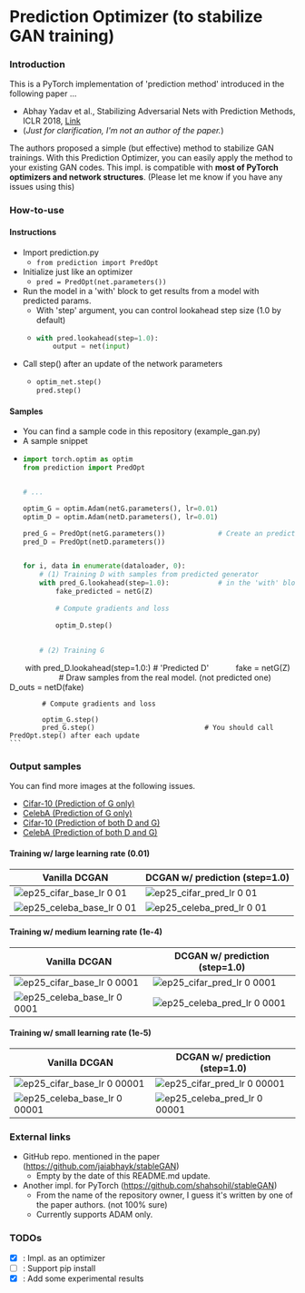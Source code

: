 # Prediction Optimizer (to stabilize GAN training)

### Introduction
This is a PyTorch implementation of 'prediction method' introduced in the following paper ...

- Abhay Yadav et al., Stabilizing Adversarial Nets with Prediction Methods, ICLR 2018, [Link](https://openreview.net/forum?id=Skj8Kag0Z&noteId=rkLymJTSf)
- (*Just for clarification, I'm not an author of the paper.*)

The authors proposed a simple (but effective) method to stabilize GAN trainings. With this Prediction Optimizer, you can easily apply the method to your existing GAN codes. This impl. is compatible with **most of PyTorch optimizers and network structures**. (Please let me know if you have any issues using this)


### How-to-use

#### Instructions
  - Import prediction.py
    - `from prediction import PredOpt`
  - Initialize just like an optimizer
    - `pred = PredOpt(net.parameters())`
  - Run the model in a 'with' block to get results from a model with predicted params.
    - With 'step' argument, you can control lookahead step size (1.0 by default)
    - ```python
      with pred.lookahead(step=1.0):
          output = net(input)
      ``` 
  - Call step() after an update of the network parameters
    - ```python
      optim_net.step()
      pred.step()
      ```

#### Samples
  - You can find a sample code in this repository (example_gan.py)
  - A sample snippet
  - ```python
    import torch.optim as optim
    from prediction import PredOpt
    
    
    # ...
    
    optim_G = optim.Adam(netG.parameters(), lr=0.01)
    optim_D = optim.Adam(netD.parameters(), lr=0.01)
    
    pred_G = PredOpt(netG.parameters())             # Create an prediction optimizer with target parameters
    pred_D = PredOpt(netD.parameters())
    
    
    for i, data in enumerate(dataloader, 0):
        # (1) Training D with samples from predicted generator
        with pred_G.lookahead(step=1.0):            # in the 'with' block, the model works as a 'predicted' model
            fake_predicted = netG(Z)                           
        
            # Compute gradients and loss 
        
            optim_D.step()
        
        
        # (2) Training G        
        with pred_D.lookahead(step=1.0:)            # 'Predicted D'
            fake = netG(Z)                          # Draw samples from the real model. (not predicted one)
            D_outs = netD(fake)
    
            # Compute gradients and loss
        
            optim_G.step()
            pred_G.step()                           # You should call PredOpt.step() after each update
    ``` 
    
### Output samples
You can find more images at the following issues.
- [Cifar-10 (Prediction of G only)](https://github.com/sanghoon/prediction_gan/issues/1)
- [CelebA (Prediction of G only)](https://github.com/sanghoon/prediction_gan/issues/2)
- [Cifar-10 (Prediction of both D and G)](https://github.com/sanghoon/prediction_gan/issues/3)
- [CelebA (Prediction of both D and G)](https://github.com/sanghoon/prediction_gan/issues/4)

#### Training w/ large learning rate (0.01)

| Vanilla DCGAN | DCGAN w/ prediction (step=1.0) |
| --- | --- |
| ![ep25_cifar_base_lr 0 01](https://user-images.githubusercontent.com/3340388/38464108-fd288880-3b42-11e8-8392-7ac9d4261077.png) | ![ep25_cifar_pred_lr 0 01](https://user-images.githubusercontent.com/3340388/38499679-51c0e18e-3c43-11e8-9287-38f780db933c.png) |
| ![ep25_celeba_base_lr 0 01](https://user-images.githubusercontent.com/3340388/38464191-43ed0b3c-3b44-11e8-934e-2914a7b581a0.png) | ![ep25_celeba_pred_lr 0 01](https://user-images.githubusercontent.com/3340388/38499902-ecb3f30c-3c43-11e8-958b-a1b4e2aa6531.png) |

#### Training w/ medium learning rate (1e-4)
| Vanilla DCGAN | DCGAN w/ prediction (step=1.0) |
| --- | --- |
| ![ep25_cifar_base_lr 0 0001](https://user-images.githubusercontent.com/3340388/38464133-4e402fb6-3b43-11e8-9631-3d20e033a4d1.png) | ![ep25_cifar_pred_lr 0 0001](https://user-images.githubusercontent.com/3340388/38499708-64acd58c-3c43-11e8-8939-3d97f1ca5cb9.png) |
| ![ep25_celeba_base_lr 0 0001](https://user-images.githubusercontent.com/3340388/38464203-60690aae-3b44-11e8-855b-afd0f06d0abc.png) | ![ep25_celeba_pred_lr 0 0001](https://user-images.githubusercontent.com/3340388/38499884-dfa48b7c-3c43-11e8-8f90-0b7cac45c771.png) |

#### Training w/ small learning rate (1e-5)

| Vanilla DCGAN | DCGAN w/ prediction (step=1.0) |
| --- | --- |
| ![ep25_cifar_base_lr 0 00001](https://user-images.githubusercontent.com/3340388/38464153-852f2e64-3b43-11e8-937e-aa463b372291.png) | ![ep25_cifar_pred_lr 0 00001](https://user-images.githubusercontent.com/3340388/38499728-737c0de4-3c43-11e8-8c14-6b69e30e7f19.png) |
| ![ep25_celeba_base_lr 0 00001](https://user-images.githubusercontent.com/3340388/38464218-8eb51894-3b44-11e8-9839-1a259a82748a.png) | ![ep25_celeba_pred_lr 0 00001](https://user-images.githubusercontent.com/3340388/38499853-cf520466-3c43-11e8-8d4c-28adfd6d57dc.png) |


### External links

- GitHub repo. mentioned in the paper (https://github.com/jaiabhayk/stableGAN)
  - Empty by the date of this README.md update.
- Another impl. for PyTorch (https://github.com/shahsohil/stableGAN)
  - From the name of the repository owner, I guess it's written by one of the paper authors. (not 100% sure)
  - Currently supports ADAM only.

 
### TODOs
 
 - [x] : Impl. as an optimizer
 - [ ] : Support pip install
 - [x] : Add some experimental results 
